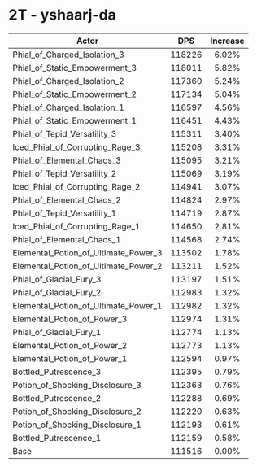 # 2T - yshaarj-da
| Actor | DPS | Increase |
|---|:---:|:---:|
|Phial_of_Charged_Isolation_3|118226|6.02%|
|Phial_of_Static_Empowerment_3|118011|5.82%|
|Phial_of_Charged_Isolation_2|117360|5.24%|
|Phial_of_Static_Empowerment_2|117134|5.04%|
|Phial_of_Charged_Isolation_1|116597|4.56%|
|Phial_of_Static_Empowerment_1|116451|4.43%|
|Phial_of_Tepid_Versatility_3|115311|3.40%|
|Iced_Phial_of_Corrupting_Rage_3|115208|3.31%|
|Phial_of_Elemental_Chaos_3|115095|3.21%|
|Phial_of_Tepid_Versatility_2|115069|3.19%|
|Iced_Phial_of_Corrupting_Rage_2|114941|3.07%|
|Phial_of_Elemental_Chaos_2|114824|2.97%|
|Phial_of_Tepid_Versatility_1|114719|2.87%|
|Iced_Phial_of_Corrupting_Rage_1|114650|2.81%|
|Phial_of_Elemental_Chaos_1|114568|2.74%|
|Elemental_Potion_of_Ultimate_Power_3|113502|1.78%|
|Elemental_Potion_of_Ultimate_Power_2|113211|1.52%|
|Phial_of_Glacial_Fury_3|113197|1.51%|
|Phial_of_Glacial_Fury_2|112983|1.32%|
|Elemental_Potion_of_Ultimate_Power_1|112982|1.32%|
|Elemental_Potion_of_Power_3|112974|1.31%|
|Phial_of_Glacial_Fury_1|112774|1.13%|
|Elemental_Potion_of_Power_2|112773|1.13%|
|Elemental_Potion_of_Power_1|112594|0.97%|
|Bottled_Putrescence_3|112395|0.79%|
|Potion_of_Shocking_Disclosure_3|112363|0.76%|
|Bottled_Putrescence_2|112288|0.69%|
|Potion_of_Shocking_Disclosure_2|112220|0.63%|
|Potion_of_Shocking_Disclosure_1|112193|0.61%|
|Bottled_Putrescence_1|112159|0.58%|
|Base|111516|0.00%|
